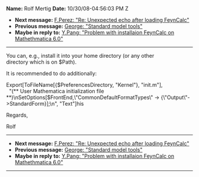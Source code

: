 **Name:** Rolf Mertig
**Date:** 10/30/08-04:56:03 PM Z

  - **Next message:** [F.Perez: "Re: Unexpected echo after loading
    FeynCalc"](0514.html)
  - **Previous message:** [George: "Standard model tools"](0512.html)
  - **Maybe in reply to:** [Y.Pang: "Problem with installaion FeynCalc
    on Mathethmatica 6.0"](0510.html)

-----

You can, e.g., install it into your home directory (or any other  
directory which is on $Path).  

It is recommended to do additionally:  

Export[ToFileName[{$PreferencesDirectory, "Kernel"},
"init.m"],  
  "(\*\* User Mathematica initialization file
\*\*)\\nSetOptions[$FrontEnd,\\"CommonDefaultFormatTypes\\" -\>
{\\"Output\\"-\>StandardForm}];\\n", "Text"]his  

Regards,  

Rolf  

-----

  - **Next message:** [F.Perez: "Re: Unexpected echo after loading
    FeynCalc"](0514.html)
  - **Previous message:** [George: "Standard model tools"](0512.html)
  - **Maybe in reply to:** [Y.Pang: "Problem with installaion FeynCalc
    on Mathethmatica 6.0"](0510.html)

-----


